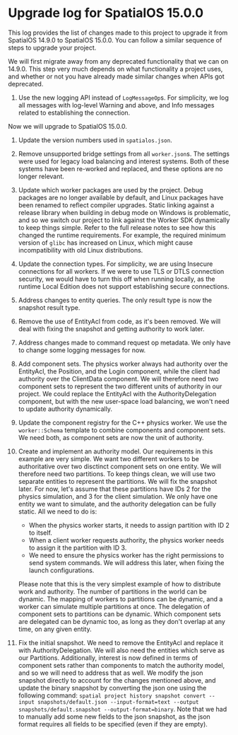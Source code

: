 # Upgrade log for SpatialOS 15.0.0

This log provides the list of changes made to this project to upgrade it from
SpatialOS 14.9.0 to SpatialOS 15.0.0. You can follow a similar sequence of steps
to upgrade your project.

We will first migrate away from any deprecated functionality that we can on
14.9.0. This step very much depends on what functionality a project uses, and
whether or not you have already made similar changes when APIs got deprecated.

1. Use the new logging API instead of `LogMessageOp`s. For simplicity, we log
   all messages with log-level Warning and above, and Info messages related to
   establishing the connection.

Now we will upgrade to SpatialOS 15.0.0.

1. Update the version numbers used in `spatialos.json`.
1. Remove unsupported bridge settings from all `worker.json`s. The settings
   were used for legacy load balancing and interest systems. Both of these
   systems have been re-worked and replaced, and these options are no longer
   relevant.
1. Update which worker packages are used by the project. Debug packages are no
   longer available by default, and Linux packages have been renamed to reflect
   compiler upgrades. Static linking against a release library when building in
   debug mode on Windows is problematic, and so we switch our project to link
   against the Worker SDK dynamically to keep things simple. Refer to the full
   release notes to see how this changed the runtime requirements. For example,
   the required minimum version of `glibc` has increased on Linux, which might
   cause incompatibility with old Linux distributions.
1. Update the connection types. For simplicity, we are using Insecure connections
   for all workers. If we were to use TLS or DTLS connection security, we would
   have to turn this off when running locally, as the runtime Local Edition does
   not support establishing secure connections.
1. Address changes to entity queries. The only result type is now the snapshot
   result type.
1. Remove the use of EntityAcl from code, as it's been removed. We will deal with
   fixing the snapshot and getting authority to work later.
1. Address changes made to command request op metadata. We only have to change
   some logging messages for now.
1. Add component sets. The physics worker always had authority over the EntityAcl,
   the Position, and the Login component, while the client had authority over the
   ClientData component. We will therefore need two component sets to represent
   the two different units of authority in our project. We could replace the
   EntityAcl with the AuthorityDelegation component, but with the new user-space
   load balancing, we won't need to update authority dynamically.
1. Update the component registry for the C++ physics worker. We use the
   `worker::Schema` template to combine components and component sets. We need
   both, as component sets are now the unit of authority.
1. Create and implement an authority model. Our requirements in this example are
   very simple. We want two different workers to be authoritative over two
   disctinct component sets on one entity. We will therefore need two partitions.
   To keep things clean, we will use two separate entities to represent the
   partitions. We will fix the snapshot later. For now, let's assume that these
   partitions have IDs 2 for the physics simulation, and 3 for the client
   simulation. We only have one entity we want to simulate, and the authority
   delegation can be fully static. All we need to do is:
   * When the physics worker starts, it needs to assign partition with ID 2 to
     itself.
   * When a client worker requests authority, the physics worker needs to assign
     it the partition with ID 3.
   * We need to ensure the physics worker has the right permissions to send
     system commands. We will address this later, when fixing the launch
     configurations.

   Please note that this is the very simplest example of how to distribute work
   and authority. The number of partitions in the world can be dynamic. The
   mapping of workers to partitions can be dynamic, and a worker can simulate
   multiple partitions at once. The delegation of component sets to partitions
   can be dynamic. Which component sets are delegated can be dynamic too, as long
   as they don't overlap at any time, on any given entity.
1. Fix the initial snapshot. We need to remove the EntityAcl and replace it with
   AuthorityDelegation. We will also need the entities which serve as our
   Partitions. Additionally, interest is now defined in terms of component sets
   rather than components to match the authority model, and so we will need to
   address that as well. We modify the json snapshot directly to account for the
   changes mentioned above, and update the binary snapshot by converting the
   json one using the following command:
   `spatial project history snapshot convert --input snapshots/default.json --input-format=text --output snapshots/default.snapshot --output-format=binary`.
   Note that we had to manually add some new fields to the json snapshot, as the
   json format requires all fields to be specified (even if they are empty).
